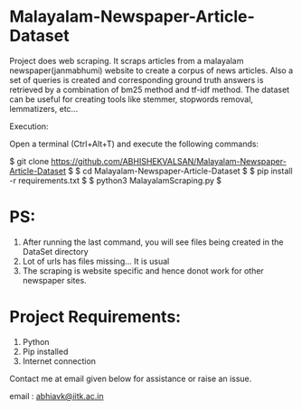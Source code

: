 # Malayalam-Newspaper-Article-Dataset
Project does web scraping. It scraps articles from a malayalam newspaper(janmabhumi) website to create a corpus of news articles. Also a set of queries is created and corresponding ground truth answers is retrieved by a combination of bm25 method and tf-idf method. The dataset can be useful for creating tools like stemmer, stopwords removal, lemmatizers, etc...

Execution:

Open a terminal (Ctrl+Alt+T) and execute the following commands:

$ git clone https://github.com/ABHISHEKVALSAN/Malayalam-Newspaper-Article-Dataset $
$ cd Malayalam-Newspaper-Article-Dataset $
$ pip install -r requirements.txt $
$ python3 MalayalamScraping.py $

# PS:
1. After running the last command, you will see files being created in the DataSet directory 
2. Lot of urls has files missing... It is usual
3. The scraping is website specific and hence donot work for other newspaper sites.

 
# Project Requirements:
1. Python 
2. Pip installed
3. Internet connection

Contact me at email given below for assistance or raise an issue.

email : abhiavk@iitk.ac.in

